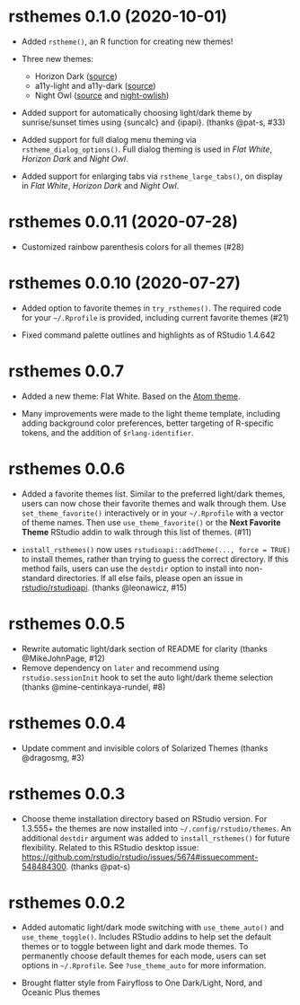 # rsthemes 0.1.0 (2020-10-01)

* Added `rstheme()`, an R function for creating new themes!

* Three new themes:

  * Horizon Dark ([source](https://horizontheme.netlify.app/))
  * a11y-light and a11y-dark ([source](https://github.com/ericwbailey/a11y-syntax-highlighting))
  * Night Owl ([source](https://github.com/sdras/night-owl-vscode-theme) and [night-owlish](https://github.com/batpigandme/night-owlish))
  
* Added support for automatically choosing light/dark theme by sunrise/sunset
  times using {suncalc} and {ipapi}. (thanks @pat-s, #33)
  
* Added support for full dialog menu theming via `rstheme_dialog_options()`. 
  Full dialog theming is used in _Flat White_, _Horizon Dark_ and _Night Owl_.
  
* Added support for enlarging tabs via `rstheme_large_tabs()`, on display in
  _Flat White_, _Horizon Dark_ and _Night Owl_.

# rsthemes 0.0.11 (2020-07-28)

* Customized rainbow parenthesis colors for all themes (#28)

# rsthemes 0.0.10 (2020-07-27)

* Added option to favorite themes in `try_rsthemes()`. The required code for
  your `~/.Rprofile` is provided, including current favorite themes (#21)
  
* Fixed command palette outlines and highlights as of RStudio 1.4.642

# rsthemes 0.0.7

* Added a new theme: Flat White. Based on the [Atom theme](https://github.com/biletskyy/flatwhite-syntax).

* Many improvements were made to the light theme template,
  including adding background color preferences, better
  targeting of R-specific tokens, and the addition of
  `$rlang-identifier`.

# rsthemes 0.0.6

* Added a favorite themes list. Similar to the preferred light/dark themes,
  users can now chose their favorite themes and walk through them.
  Use `set_theme_favorite()` interactively or in your `~/.Rprofile` with a
  vector of theme names. Then use `use_theme_favorite()` or the **Next Favorite Theme**
  RStudio addin to walk through this list of themes. (#11)

* `install_rsthemes()` now uses `rstudioapi::addTheme(..., force = TRUE)` to
  install themes, rather than trying to guess the correct directory. If this
  method fails, users can use the `destdir` option to install into non-standard
  directories. If all else fails, please open an issue in 
  [rstudio/rstudioapi](https://github.com/rstudio/rstudioapi). (thanks @leonawicz, #15)

# rsthemes 0.0.5

* Rewrite automatic light/dark section of README for clarity (thanks @MikeJohnPage, #12)
* Remove dependency on `later` and recommend using `rstudio.sessionInit` hook to
  set the auto light/dark theme selection (thanks @mine-centinkaya-rundel, #8)

# rsthemes 0.0.4

* Update comment and invisible colors of Solarized Themes (thanks @dragosmg, #3)

# rsthemes 0.0.3

* Choose theme installation directory based on RStudio version. For 1.3.555+ the
  themes are now installed into `~/.config/rstudio/themes`. An additional
  `destdir` argument was added to `install_rsthemes()` for future flexibility.
  Related to this RStudio desktop issue: 
  https://github.com/rstudio/rstudio/issues/5674#issuecomment-548484300.
  (thanks @pat-s)

# rsthemes 0.0.2

* Added automatic light/dark mode switching with `use_theme_auto()` and
  `use_theme_toggle()`. Includes RStudio addins to help set the default themes
  or to toggle between light and dark mode themes. To permanently choose default
  themes for each mode, users can set options in `~/.Rprofile`. 
  See `?use_theme_auto` for more information.

* Brought flatter style from Fairyfloss to One Dark/Light, Nord, and Oceanic Plus themes
